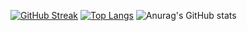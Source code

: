 [![GitHub Streak](https://streak-stats.demolab.com?user=Reem24R&theme=radical&hide_border=true)](https://git.io/streak-stats)
[![Top Langs](https://github-readme-stats.vercel.app/api/top-langs/?username=Reem24R&layout=donut-vertical)](https://github.com/Reem24R/github-readme-stats&theme=radical)
![Anurag's GitHub stats](https://github-readme-stats.vercel.app/api?username=Reem24R&show_icons=true&theme=radical)
